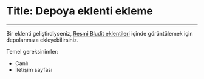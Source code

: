 # Title: Depoya eklenti ekleme
<!-- Position: 1 -->
---
Bir eklenti geliştirdiyseniz, [Resmi Bludit eklentileri](https://plugins.bludit.com/) içinde görüntülemek için depolarımıza ekleyebilirsiniz.

Temel gereksinimler:

- Canlı
- İletişim sayfası
